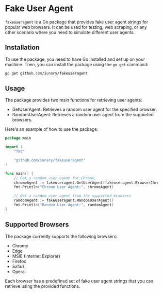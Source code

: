 # Fake User Agent

`fakeuseragent` is a Go package that provides fake user agent strings for popular web browsers. It can be used for testing, web scraping, or any other scenario where you need to simulate different user agents.

## Installation

To use the package, you need to have Go installed and set up on your machine. Then, you can install the package using the `go get` command:

```bash
go get github.com/iunary/fakeuseragent
```

## Usage
The package provides two main functions for retrieving user agents:

- GetUserAgent: Retrieves a random user agent for the specified browser.
- RandomUserAgent: Retrieves a random user agent from the supported browsers.

Here's an example of how to use the package:

```go
package main

import (
	"fmt"

	"github.com/iunary/fakeuseragent"
)

func main() {
	// Get a random user agent for Chrome
	chromeAgent := fakeuseragent.GetUserAgent(fakeuseragent.BrowserChrome)
	fmt.Println("Chrome User Agent:", chromeAgent)

	// Get a random user agent from the supported browsers
	randomAgent := fakeuseragent.RandomUserAgent()
	fmt.Println("Random User Agent:", randomAgent)
}
```

## Supported Browsers
The package currently supports the following browsers:

- Chrome
- Edge
- MSIE (Internet Explorer)
- Firefox
- Safari
- Opera

Each browser has a predefined set of fake user agent strings that you can retrieve using the provided functions.

